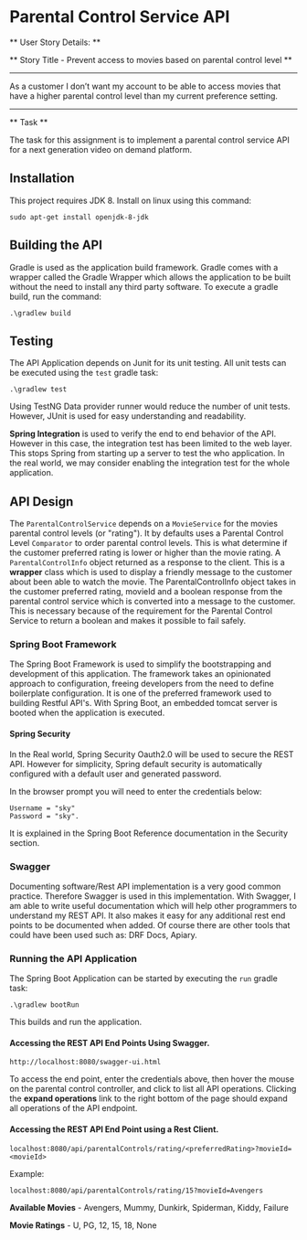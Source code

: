 # Parental Control Service API
**
User Story Details:
**

**
Story Title - Prevent access to movies based on parental control level
**
***
As a customer I don’t want my account to be able to access movies that
have a higher parental control level than my current preference setting.
***
**
Task
**

The task for this assignment is to implement a parental control service API for a next generation video on demand platform.

## Installation
This project requires JDK 8. Install on linux using this command:


    sudo apt-get install openjdk-8-jdk


## Building the API
Gradle is used as the application build framework. Gradle comes with a wrapper called the Gradle Wrapper which allows the
application to be built without the need to install any third party software. To execute a gradle build, run the command:

    .\gradlew build

## Testing

The API Application depends on Junit for its unit testing.
All unit tests can be executed using the `test` gradle task:

    .\gradlew test

Using TestNG Data provider runner would reduce the number of unit tests. However, JUnit is used for easy understanding and readability.

**Spring Integration** is used to verify the end to end behavior of the API. However in this case, the integration test has been limited
to the web layer. This stops Spring from starting up a server to test the who application. In the real world, we may consider
enabling the integration test for the whole application.

## API Design
The `ParentalControlService` depends on a `MovieService` for the movies parental control levels (or "rating"). It by defaults uses a
 Parental Control Level `Comparator` to order parental control levels. This is what determine if the customer preferred
  rating is lower or higher than the movie rating. A `ParentalControlInfo` object returned as a response to the client.
  This is a **wrapper** class which is used to display a friendly message to the customer about been able to watch the movie. The ParentalControlInfo object
  takes in the customer preferred rating, movieId and a boolean response from the parental control service which is converted into a message to the customer.
  This is necessary because of the requirement for the Parental Control Service to return a boolean and makes it possible to fail safely.

### Spring Boot Framework
The Spring Boot Framework is used to simplify the bootstrapping and development of this application.
 The framework takes an opinionated approach to configuration, freeing developers from the need to define boilerplate configuration. It is one of the preferred framework used to building Restful API's.
 With Spring Boot, an embedded tomcat server is booted when the application is executed.

#### Spring Security
In the Real world, Spring Security Oauth2.0 will be used to secure the REST API. However for simplicity,
Spring default security is automatically configured with a default user and generated password.

In the browser prompt you will need to enter the credentials below:


    Username = "sky"
    Password = "sky".


It is explained in the Spring Boot Reference documentation in the Security section.

### Swagger
Documenting software/Rest API implementation is a very good common practice. Therefore Swagger is used in this implementation.
With Swagger, I am able to write useful documentation which will help other programmers to understand my REST API.
It also makes it easy for any additional rest end points to be documented when added. Of course there are other tools that could have been used such as:
DRF Docs, Apiary.

### Running the API Application
The Spring Boot Application can be started by executing the `run` gradle task:

    .\gradlew bootRun

This builds and run the application.

#### Accessing the REST API End Points Using Swagger.

    http://localhost:8080/swagger-ui.html

To access the end point, enter the credentials above, then hover the mouse on the parental control controller, and click
to list all API operations. Clicking the **expand operations** link to the right bottom of the page should expand all operations of the API endpoint.

#### Accessing the REST API End Point using a Rest Client.

    localhost:8080/api/parentalControls/rating/<preferredRating>?movieId=<movieId>

Example:

    localhost:8080/api/parentalControls/rating/15?movieId=Avengers

 **Available Movies** - Avengers, Mummy, Dunkirk, Spiderman, Kiddy, Failure

 **Movie Ratings** - U, PG, 12, 15, 18, None


